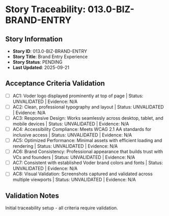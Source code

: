# Story Traceability: 013.0-BIZ-BRAND-ENTRY

## Story Information
- **Story ID**: 013.0-BIZ-BRAND-ENTRY
- **Story Title**: Brand Entry Experience
- **Story Status**: PENDING
- **Last Updated**: 2025-09-21

## Acceptance Criteria Validation

- [ ] AC1: Voder logo displayed prominently at top of page | Status: UNVALIDATED | Evidence: N/A
- [ ] AC2: Clean, professional typography and layout | Status: UNVALIDATED | Evidence: N/A
- [ ] AC3: Responsive Design: Works seamlessly across desktop, tablet, and mobile devices | Status: UNVALIDATED | Evidence: N/A
- [ ] AC4: Accessibility Compliance: Meets WCAG 2.1 AA standards for inclusive access | Status: UNVALIDATED | Evidence: N/A
- [ ] AC5: Optimized Performance: Minimal assets with efficient loading and rendering | Status: UNVALIDATED | Evidence: N/A
- [ ] AC6: Brand Consistency: Professional appearance that builds trust with VCs and founders | Status: UNVALIDATED | Evidence: N/A
- [ ] AC7: Consistent with established Voder brand colors and fonts | Status: UNVALIDATED | Evidence: N/A
- [ ] AC8: Visual Validation: Screenshots captured and validated across multiple viewports | Status: UNVALIDATED | Evidence: N/A

## Validation Notes
Initial traceability setup - all criteria require validation.